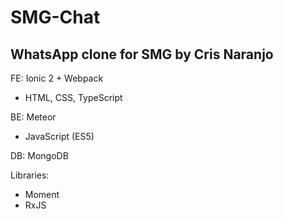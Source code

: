 # SMG-Chat

## WhatsApp clone for SMG by Cris Naranjo


FE: Ionic 2 + Webpack
- HTML, CSS, TypeScript

BE: Meteor
- JavaScript (ES5)

DB: MongoDB

Libraries:
- Moment
- RxJS

